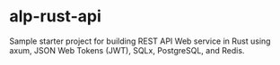 # alp-rust-api
Sample starter project for building REST API Web service in Rust using axum, JSON Web Tokens (JWT), SQLx, PostgreSQL, and Redis.
